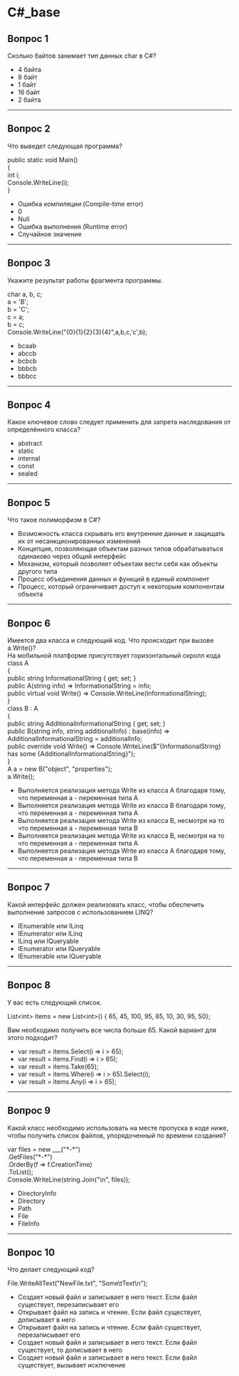 # С#_base

## **Вопрос 1**

Сколько байтов занимает тип данных char в C\#?

* 4 байта  
* 8 байт  
* 1 байт  
* 16 байт  
* 2 байта

---

## **Вопрос 2**

Что выведет следующая программа?

public static void Main()  
{  
    int i;  
    Console.WriteLine(i);  
}

* Ошибка компиляции (Compile-time error)  
* 0  
* Null  
* Ошибка выполнения (Runtime error)  
* Случайное значение

---

## **Вопрос 3**

Укажите результат работы фрагмента программы.

char a, b, c;  
a \= 'B';  
b \= 'C';  
c \= a;  
b \= c;  
Console.WriteLine("{0}{1}{2}{3}{4}",a,b,c,'c',b);

* bcaab  
* abccb  
* bcbcb  
* bbbcb  
* bbbcc

---

## **Вопрос 4**

Какое ключевое слово следует применить для запрета наследования от определённого класса?

* abstract  
* static  
* internal  
* const  
* sealed

---

## **Вопрос 5**

Что такое полиморфизм в C\#?

* Возможность класса скрывать его внутренние данные и защищать их от несанкционированных изменений  
* Концепция, позволяющая объектам разных типов обрабатываться одинаково через общий интерфейс  
* Механизм, который позволяет объектам вести себя как объекты другого типа  
* Процесс объединения данных и функций в единый компонент  
* Процесс, который ограничивает доступ к некоторым компонентам объекта

---

## **Вопрос 6**

Имеется два класса и следующий код. Что происходит при вызове a.Write()?  
На мобильной платформе присутствует горизонтальный скролл кода  
class A  
{  
    public string InformationalString { get; set; }  
    public A(string info) \=\> InformationalString \= info;  
    public virtual void Write() \=\> Console.WriteLine(InformationalString);  
}  
class B : A  
{  
    public string AdditionalInformationalString { get; set; }  
    public B(string info, string additionalInfo) : base(info) \=\> AdditionalInformationalString \= additionalInfo;  
    public override void Write() \=\> Console.WriteLine($"{InformationalString} has some {AdditionalInformationalString}");  
}  
A a \= new B("object", "properties");  
a.Write();

* Выполняется реализация метода Write из класса A благодаря тому, что переменная a \- переменная типа A  
* Выполняется реализация метода Write из класса B благодаря тому, что переменная a \- переменная типа A  
* Выполняется реализация метода Write из класса B, несмотря на то что переменная a \- переменная типа B  
* Выполняется реализация метода Write из класса B, несмотря на то что переменная a \- переменная типа A  
* Выполняется реализация метода Write из класса A благодаря тому, что переменная a \- переменная типа B

---

## **Вопрос 7**

Какой интерфейс должен реализовать класс, чтобы обеспечить выполнение запросов с использованием LINQ?

* IEnumerable или ILinq  
* IEnumerator или ILinq  
* ILinq или IQueryable  
* IEnumerator или IQueryable  
* IEnumerable или IQueryable

---

## **Вопрос 8**

У вас есть следующий список.

List\<int\> items \= new List\<int\>() { 65, 45, 100, 95, 85, 10, 30, 95, 50};

Вам необходимо получить все числа больше 65\. Какой вариант для этого подходит?

* var result \= items.Select(i \=\> i \> 65);  
* var result \= items.Find(i \=\> i \> 65);  
* var result \= items.Take(65);  
* var result \= items.Where(i \=\> i \> 65).Select(i);  
* var result \= items.Any(i \=\> i \> 65);

---

## **Вопрос 9**

Какой класс необходимо использовать на месте пропуска в коде ниже, чтобы получить список файлов, упорядоченный по времени создания?

var files \= new \_\_\_("\*-\*")  
    .GetFiles("\*-\*")  
    .OrderBy(f \=\> f.CreationTime)  
    .ToList();  
Console.WriteLine(string.Join("\\n", files));

* DirectoryInfo  
* Directory  
* Path  
* File  
* FileInfo

---

## **Вопрос 10**

Что делает следующий код?

File.WriteAllText("NewFile.txt", "Some\\tText\\n");

* Создает новый файл и записывает в него текст. Если файл существует, перезаписывает его  
* Открывает файл на запись и чтение. Если файл существует, дописывает в него  
* Открывает файл на запись и чтение. Если файл существует, перезаписывает его  
* Создает новый файл и записывает в него текст. Если файл существует, то дописывает в него  
* Создает новый файл и записывает в него текст. Если файл существует, вызывает исключение